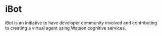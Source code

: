 # iBot
iBot is an initiative to have developer community involved and contributing to creating a virtual agent using Watson cognitive services. 
